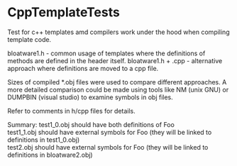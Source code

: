 # CppTemplateTests
Test for c++ templates amd compilers work under the hood when compiling template code.

bloatware1.h        - common usage of templates where the definitions of methods are defined in the header itself.
bloatware1.h + .cpp - alternative approach where definitions are moved to a cpp file.

Sizes of compiled *.obj files were used to compare different approaches.
A more detailed comparison could be made using tools like NM (unix GNU) or DUMPBIN (visual studio) to examine symbols in obj files.

Refer to comments in h/cpp files for details.

Summary:
test1_0.obj     should have both definitions of Foo<br/>
test1_1.obj     should have external symbols for Foo (they will be linked to definitions in test1_0.obj)<br/>
test2.obj       should have external symbols for Foo (they will be linked to definitions in bloatware2.obj)<br/>
